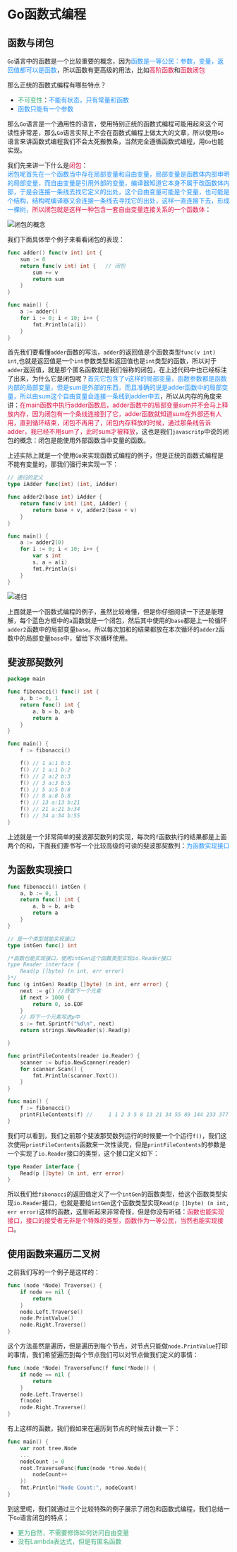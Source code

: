 # Go函数式编程

## 函数与闭包
`Go`语言中的函数是一个比较重要的概念，因为<font color=#1E90FF>函数是一等公民：参数，变量，返回值都可以是函数</font>，所以函数有更高级的用法，比如<font color=#DD1144>高阶函数</font>和<font color=#DD1144>函数闭包</font>

那么正统的函数式编程有哪些特点？
+ <font color=#3eaf7c>不可变性</font>：<font color=#1E90FF>不能有状态，只有常量和函数</font>
+ <font color=#1E90FF>函数只能有一个参数</font>

那么`Go`语言是一个通用性的语言，使用特别正统的函数式编程可能用起来这个可读性非常差，那么`Go`语言实际上不会在函数式编程上做太大的文章，所以使用`Go`语言来讲函数式编程我们不会太死搬教条，当然完全遵循函数式编程，用`Go`也能实现。

我们先来讲一下什么是<font color=#DD1144>闭包</font>：  
<font color=#1E90FF>闭包呢首先在一个函数当中存在局部变量和自由变量，局部变量是函数体内部申明的局部变量，而自由变量是引用外部的变量，编译器知道它本身不属于改函数体内部，于是会连接一条线去找它定义的出处，这个自由变量可能是个变量，也可能是个结构，结构呢编译器又会连接一条线去寻找它的出处，这样一直连接下去，形成一棵树，<font color=#DD1144>所以闭包就是这样一种包含一套自由变量连接关系的一个函数体</font></font>：

<img :src="$withBase('/go_one_bibao.png')" alt="闭包的概念">

我们下面具体举个例子来看看闭包的表现：
```go
func adder() func(v int) int {
	sum := 0
	return func(v int) int {   // 闭包
		sum += v
		return sum
	}
}

func main() {
	a := adder()
	for i := 0; i < 10; i++ {
		fmt.Println(a(i))
	}
}
```
首先我们要看懂`adder`函数的写法，`adder`的返回值是个函数类型`func(v int) int`,也就是返回值是一个`int`参数类型和返回值也是`int`类型的函数，所以对于`adder`返回值，就是那个匿名函数就是我们俗称的闭包，在上述代码中也已经标注了出来，为什么它是闭包呢？<font color=#1E90FF>首先它包含了v这样的局部变量，函数参数都是函数内部的局部变量，但是sum是外部的东西，而且准确的说是adder函数中的局部变量，所以由sum这个自由变量会连接一条线到adder中去</font>，所以从内存的角度来讲：<font color=#DD1144>在main函数中执行adder函数后，adder函数中的局部变量sum并不会马上释放内存，因为闭包有一个条线连接到了它，adder函数就知道sum在外部还有人用，直到循环结束，闭包不再用了，闭包内存释放的时候，通过那条线告诉adder，我已经不用sum了，此时sum才被释放</font>，这也是我们`javascritp`中说的闭包的概念：闭包是能使用外部函数当中变量的函数。

上述实际上就是一个使用`Go`来实现函数式编程的例子，但是正统的函数式编程是不能有变量的，那我们强行来实现一下：
```go
// 递归的定义
type iAdder func(int) (int, iAdder)

func adder2(base int) iAdder {
	return func(v int) (int, iAdder) {
		return base + v, adder2(base + v)
	}
}

func main() {
	a := adder2(0)
	for i := 0; i < 10; i++ {
		var s int
		s, a = a(i)
		fmt.Println(s)
	}
}
```
<img :src="$withBase('/go_one_digui.png')" alt="递归">

上面就是一个函数式编程的例子，虽然比较难懂，但是你仔细阅读一下还是能理解，每个蓝色方框中的`a`函数就是一个闭包，然后其中使用的`base`都是上一轮循环`adder2`函数中的局部变量`base`。所以每次加和的结果都放在本次循环的`adder2`函数中的局部变量`base`中，留给下次循环使用。

## 斐波那契数列
```go
package main

func fibonacci() func() int {
	a, b := 0, 1
	return func() int {
		a, b = b, a+b
		return a
	}
}

func main() {
	f := fibonacci()

	f() // 1 a:1 b:1
	f() // 1 a:1 b:2
	f() // 2 a:2 b:3
	f() // 3 a:3 b:5
	f() // 5 a:5 b:8
	f() // 8 a:8 b:8
	f() // 13 a:13 b:21
	f() // 21 a:21 b:34
	f() // 34 a:34 b:55
}
```
上述就是一个非常简单的斐波那契数列的实现，每次的`f`函数执行的结果都是上面两个的和，下面我们要书写一个比较高级的可读的斐波那契数列：<font color=#1E90FF>为函数实现接口</font>

## 为函数实现接口
```go
func fibonacci() intGen {
	a, b := 0, 1
	return func() int {
		a, b = b, a+b
		return a
	}
}

// 是一个类型就能实现接口
type intGen func() int

/*函数也能实现接口，使用intGen这个函数类型实现io.Reader接口
type Reader interface {
	Read(p []byte) (n int, err error)
}*/
func (g intGen) Read(p []byte) (n int, err error) {
	next := g() //获取下一个元素
	if next > 1000 {
		return 0, io.EOF
	}
	// 将下一个元素写进p中
	s := fmt.Sprintf("%d\n", next)
	return strings.NewReader(s).Read(p)

}

func printFileContents(reader io.Reader) {
	scanner := bufio.NewScanner(reader)
	for scanner.Scan() {
		fmt.Println(scanner.Text())
	}
}

func main() {
	f := fibonacci()
	printFileContents(f) // 	1 1 2 3 5 8 13 21 34 55 89 144 233 377 610 987
}
```
我们可以看到，我们之前那个斐波那契数列运行的时候要一个个运行`f()`，我们这次使用`printFileContents`函数来一次性读完，但是`printFileContents`的参数是一个实现了`io.Reader`接口的类型，这个接口定义如下：
```go
type Reader interface {
	Read(p []byte) (n int, err error)
}
```
所以我们给`fibonacci`的返回值定义了一个`intGen`的函数类型，给这个函数类型实现`io.Reader`接口，也就是要给`intGen`这个函数类型实现`Read(p []byte) (n int, err error)`这样的函数，这里听起来非常奇怪，但是你没有听错：<font color=#DD1144>函数也能实现接口，接口的接受者无非是个特殊的类型，函数作为一等公民，当然也能实现接口</font>。

## 使用函数来遍历二叉树
之前我们写的一个例子是这样的：
```go
func (node *Node) Traverse() {
	if node == nil {
		return
	}
	node.Left.Traverse()
	node.PrintValue()
	node.Right.Traverse()
}
```
这个方法虽然是遍历，但是遍历到每个节点，对节点只能做`node.PrintValue`打印的事情，我们希望遍历到每个节点我们可以对节点做我们定义的事情：
```go
func (node *Node) TraverseFunc(f func(*Node)) {
	if node == nil {
		return
	}
	node.Left.Traverse()
	f(node)
	node.Right.Traverse()
}
```
有上这样的函数，我们假如来在遍历到节点的时候去计数一下：
```go
func main() {
	var root tree.Node
	...
	nodeCount := 0
	root.TraverseFunc(func(node *tree.Node){
		nodeCount++
	})
	fmt.Println("Node Count:", nodeCount)
}
```

到这里呢，我们就通过三个比较特殊的例子展示了闭包和函数式编程，我们总结一下`Go`语言闭包的特点；
+ <font color=#3eaf7c>更为自然，不需要修饰如何访问自由变量</font>
+ <font color=#3eaf7c>没有Lambda表达式，但是有匿名函数</font>